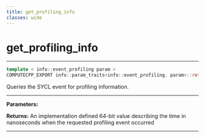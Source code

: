 ```yaml
---
title: get_profiling_info
classes: wide
---
```

# get_profiling_info

---

```cpp
template < info::event_profiling param >
COMPUTECPP_EXPORT info::param_traits<info::event_profiling, param>::return_type cl::sycl::event::get_profiling_info() const
```


Queries the SYCL event for profiling information. 


---
**Parameters:**

**Returns:** An implementation defined 64-bit value describing the time in nanoseconds when the requested profiling event occurred 

---
